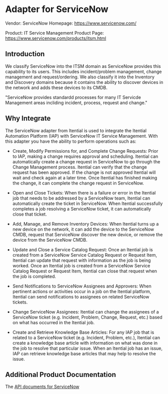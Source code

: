# Adapter for ServiceNow

Vendor: ServiceNow
Homepage: https://www.servicenow.com/

Product: IT Service Management
Product Page: https://www.servicenow.com/products/itsm.html

## Introduction
We classify ServiceNow into the ITSM domain as ServiceNow provides this capability to its users. This includes incident/problem management, change management and request/ordering. We also classify it into the Inventory and Discovery domains because it contains the ability to discover devices in the network and adds these devices to its CMDB.

"ServiceNow provides standardd processes for many IT Servicde Management areas incliding incident, process, request and change." 

## Why Integrate
The ServiceNow adapter from Itential is used to integrate the Itential Automation Platform (IAP) with ServiceNow IT Service Management. With this adapter you have the ability to perform operations such as:

- Create, Modify Permissions for, and Complete Change Requests: Prior to IAP, making a change requires approval and scheduling. Itential can automatically create a change request in ServiceNow to go through the Change Management process. Itential can verify that the change request has been approved. If the change is not approved Itential will wait and check again at a later time. Once Itential has finished making the change, it can complete the change request in ServiceNow.

- Open and Close Tickets: When there is a failure or error in the Itential job that needs to be addressed by a ServiceNow team, Itential can automatically create the ticket in ServiceNow. When Itential successfully completes a job resolving a ServiceNow ticket, it can automatically close that ticket.

- Add, Manage, and Remove Inventory Devices: When Itential turns up a new device on the network, it can add the device to the ServiceNow CMDB, request that ServiceNow discover the new device, or remove the device from the ServiceNow CMDB.

- Update and Close a Service Catalog Request: Once an Itential job is created from a ServiceNow Service Catalog Request or Request Item, Itential can update that request with information as the job is being worked. Once an Itential job is created from a ServiceNow Service Catalog Request or Request Item, Itential can close that request when the job is completed.

- Send Notifications to ServiceNow Assignees and Approvers: When pertinent actions or activities occur in a job on the Itential platform, Itential can send notifications to assignees on related ServiceNow tickets.

- Change ServiceNow Assignees: Itential can change the assignees of a ServiceNow ticket (e.g. Incident, Problem, Change, Request, etc.) based on what has occurred in the Itential job.

- Create and Retrieve Knowledge Base Articles: For any IAP job that is related to a ServiceNow ticket (e.g. Incident, Problem, etc.), Itential can create a knowledge base article with information on what was done in the job to resolve that particular issue. When an Itential job has an issue, IAP can retrieve knowledge base articles that may help to resolve the issue.

## Additional Product Documentation
The [API documents for ServiceNow](https://developer.servicenow.com/dev.do#!/learn/learning-plans/tokyo/new_to_servicenow/app_store_learnv2_scripting_tokyo_servicenow_apis)
